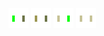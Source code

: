 ![shirt regular green-1](share/lair/shirt_regular_green/shirt_regular_green-1.png)
![shirt regular green-2](share/lair/shirt_regular_green/shirt_regular_green-2.png)
![shirt regular green-3](share/lair/shirt_regular_green/shirt_regular_green-3.png)
![shirt regular green-4](share/lair/shirt_regular_green/shirt_regular_green-4.png)
